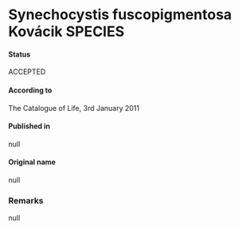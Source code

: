 # Synechocystis fuscopigmentosa Kovácik SPECIES

#### Status
ACCEPTED

#### According to
The Catalogue of Life, 3rd January 2011

#### Published in
null

#### Original name
null

### Remarks
null